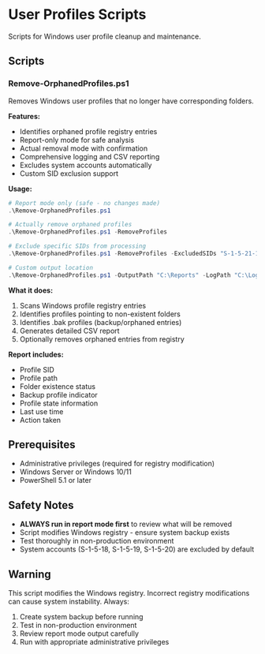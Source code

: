 # User Profiles Scripts

Scripts for Windows user profile cleanup and maintenance.

## Scripts

### Remove-OrphanedProfiles.ps1
Removes Windows user profiles that no longer have corresponding folders.

**Features:**
- Identifies orphaned profile registry entries
- Report-only mode for safe analysis
- Actual removal mode with confirmation
- Comprehensive logging and CSV reporting
- Excludes system accounts automatically
- Custom SID exclusion support

**Usage:**
```powershell
# Report mode only (safe - no changes made)
.\Remove-OrphanedProfiles.ps1

# Actually remove orphaned profiles
.\Remove-OrphanedProfiles.ps1 -RemoveProfiles

# Exclude specific SIDs from processing
.\Remove-OrphanedProfiles.ps1 -RemoveProfiles -ExcludedSIDs "S-1-5-21-123456789-1001"

# Custom output location
.\Remove-OrphanedProfiles.ps1 -OutputPath "C:\Reports" -LogPath "C:\Logs"
```

**What it does:**
1. Scans Windows profile registry entries
2. Identifies profiles pointing to non-existent folders
3. Identifies .bak profiles (backup/orphaned entries)
4. Generates detailed CSV report
5. Optionally removes orphaned entries from registry

**Report includes:**
- Profile SID
- Profile path
- Folder existence status
- Backup profile indicator
- Profile state information
- Last use time
- Action taken

## Prerequisites

- Administrative privileges (required for registry modification)
- Windows Server or Windows 10/11
- PowerShell 5.1 or later

## Safety Notes

- **ALWAYS run in report mode first** to review what will be removed
- Script modifies Windows registry - ensure system backup exists
- Test thoroughly in non-production environment
- System accounts (S-1-5-18, S-1-5-19, S-1-5-20) are excluded by default

## Warning

This script modifies the Windows registry. Incorrect registry modifications can cause system instability. Always:
1. Create system backup before running
2. Test in non-production environment
3. Review report mode output carefully
4. Run with appropriate administrative privileges
